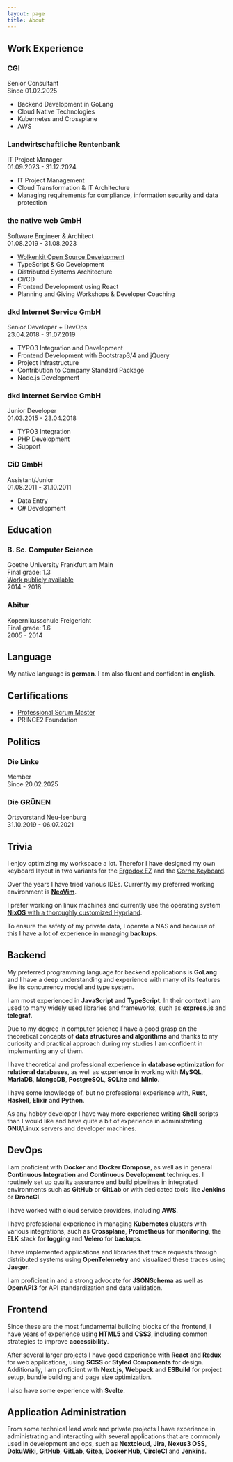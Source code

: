 ```yaml
---
layout: page
title: About
---
```


<section class="about__section about__work">

## Work Experience

  <div class="work-item">
    <h3>CGI</h3>
    <span class="work-item__title">Senior Consultant</span>
    <div class="work-item__timespan">
      Since <time class="work-item__from" datetime="2025-02-01">01.02.2025</time>
    </div>
    <div class="work-item__description">
      <ul>
        <li>Backend Development in GoLang</li>
        <li>Cloud Native Technologies</li>
        <li>Kubernetes and Crossplane</li>
        <li>AWS</li>
      </ul>
    </div>
  </div>
  <div class="work-item">
    <h3>Landwirtschaftliche Rentenbank</h3>
    <span class="work-item__title">IT Project Manager</span>
    <div class="work-item__timespan">
      <time class="work-item__from" datetime="2023-09-01">01.09.2023</time> - <time class="work-item__to" datetime="2024-12-31">31.12.2024</time>
    </div>
    <div class="work-item__description">
      <ul>
        <li>IT Project Management</li>
        <li>Cloud Transformation & IT Architecture</li>
        <li>Managing requirements for compliance, information security and data protection</li>
      </ul>
    </div>
  </div>
  <div class="work-item">
    <h3>the native web GmbH</h3>
    <span class="work-item__title">Software Engineer & Architect</span>
    <div class="work-item__timespan">
      <time class="work-item__from" datetime="2019-08-01">01.08.2019</time> - <time class="work-item__to" datetime="2023-08-31">31.08.2023</time>
    </div>
    <div class="work-item__description">
      <ul>
        <li><a href="https://github.com/thenativeweb/wolkenkit/" target="_blank" rel="noopener">Wolkenkit Open Source Development</a></li>
        <li>TypeScript & Go Development</li>
        <li>Distributed Systems Architecture</li>
        <li>CI/CD</li>
        <li>Frontend Development using React</li>
        <li>Planning and Giving Workshops & Developer Coaching</li>
      </ul>
    </div>
  </div>
  <div class="work-item">
    <h3>dkd Internet Service GmbH</h3>
    <span class="work-item__title">Senior Developer + DevOps</span>
    <div class="work-item__timespan">
      <time class="work-item__from" datetime="2018-04-23">23.04.2018</time> - <time class="work-item__to" datetime="2019-07-31">31.07.2019</time>
    </div>
    <div class="work-item__description">
      <ul>
        <li>TYPO3 Integration and Development</li>
        <li>Frontend Development with Bootstrap3/4 and jQuery</li>
        <li>Project Infrastructure</li>
        <li>Contribution to Company Standard Package</li>
        <li>Node.js Development</li>
      </ul>
    </div>
  </div>
  <div class="work-item">
    <h3>dkd Internet Service GmbH</h3>
    <span class="work-item__title">Junior Developer</span>
    <div class="work-item__timespan">
      <time class="work-item__from" datetime="2015-03-01">01.03.2015</time> - <time class="work-item__to" datetime="2018-04-23">23.04.2018</time>
    </div>
    <div class="work-item__description">
      <ul>
        <li>TYPO3 Integration</li>
        <li>PHP Development</li>
        <li>Support</li>
      </ul>
    </div>
  </div>
  <div class="work-item">
    <h3>CiD GmbH</h3>
    <span class="work-item__title">Assistant/Junior</span>
    <div class="work-item__timespan">
      <time class="work-item__from" datetime="">01.08.2011</time> - <time class="work-item__to" datetime="">31.10.2011</time>
    </div>
    <div class="work-item__description">
      <ul>
        <li>Data Entry</li>
        <li>C# Development</li>
      </ul>
    </div>
  </div>
</section>
<section class="about__section about__education">

## Education

  <div class="education-item">
    <h3>B. Sc. Computer Science</h3>
    <span class="education-item__institute">Goethe University Frankfurt am Main</span>
    <div class="education-item__grade">Final grade: 1.3</div>
    <div class="education-item__description"><a href="https://github.com/yeldiRium/uimadatabase" rel="noopener">Work publicly available</a></div>
    <div class="education-item__timespan">
      <time class="education-item__from" datetime="2014">2014</time> - <time class="education-item__to" datetime="2018">2018</time>
    </div>
  </div>
  <div class="education-item">
    <h3>Abitur</h3>
    <span class="education-item__institute">Kopernikusschule Freigericht</span>
    <div class="education-item__grade">Final grade: 1.6</div>
    <div class="education-item__timespan">
      <time class="education-item__from" datetime="2005">2005</time> - <time class="education-item__to" datetime="2014">2014</time>
    </div>
  </div>
</section>
<section class="about__section about__language">

## Language

My native language is **german**. I am also fluent and confident in **english**.
</section>
<section class="about__section about__certifications">

## Certifications

- [Professional Scrum Master](https://www.scrum.org/user/465695)
- PRINCE2 Foundation
</section>
<section class="about__section about__politics">

## Politics

  <div class="about__politics-item">
    <h3>Die Linke</h3>
    <span class="about__politics-item-position">Member</span>
    <div class="about__politics-item-timespan">
      Since <time class="about__politics-item-from" datetime="2025-02-20">20.02.2025</time>
    </div>
  </div>
  <div class="about__politics-item">
    <h3>Die GRÜNEN</h3>
    <span class="about__politics-item-position">Ortsvorstand Neu-Isenburg</span>
    <div class="about__politics-item-timespan">
      <time class="about__politics-item-from" datetime="2019-10-31">31.10.2019</time> - <time class="about__politios-item-to" datetime="2021-07-06">06.07.2021</time>
    </div>
  </div>
</section>
<section class="about__section about__trivia">

## Trivia

I enjoy optimizing my workspace a lot. Therefor I have designed my own keyboard layout in two variants for the [Ergodox EZ](https://github.com/yeldiRium/qmk-ergodox-ez-neo2) and the [Corne Keyboard](https://github.com/yeldiRium/qmk-crkbd-neo2).

Over the years I have tried various IDEs. Currently my preferred working environment is [**NeoVim**](https://github.com/yeldiRium/nix-config/tree/main/modules/home-manager/yeldirs/cli/essentials/neovim).

I prefer working on linux machines and currently use the operating system [**NixOS** with a thoroughly customized Hyprland](https://github.com/yeldiRium/nix-config).

To ensure the safety of my private data, I operate a NAS and because of this I have a lot of experience in managing **backups**.
</section>
<section class="about__section about__backend clearfix-before">

## Backend

My preferred programming language for backend applications is **GoLang** and I have a deep understanding and experience with many of its features like its concurrency model and type system.

I am most experienced in **JavaScript** and **TypeScript**. In their context I am used to many widely used libraries and frameworks, such as **express.js** and **telegraf**.

Due to my degree in computer science I have a good grasp on the theoretical concepts of **data structures and algorithms** and thanks to my curiosity and practical approach during my studies I am confident in implementing any of them.

I have theoretical and professional experience in **database optimization** for **relational databases**, as well as experience in working with **MySQL**, **MariaDB**, **MongoDB**, **PostgreSQL**, **SQLite** and **Minio**.

I have some knowledge of, but no professional experience with, **Rust**, **Haskell**, **Elixir** and **Python**.

As any hobby developer I have way more experience writing **Shell** scripts than I would like and have quite a bit of experience in administrating **GNU/Linux** servers and developer machines.
</section>
<section class="about__section about__devops">

## DevOps

I am proficient with **Docker** and **Docker Compose**, as well as in general **Continuous Integration** and **Continuous Development** techniques. I routinely set up quality assurance and build pipelines in integrated environments such as **GitHub** or **GitLab** or with dedicated tools like **Jenkins** or **DroneCI**.

I have worked with cloud service providers, including **AWS**.

I have professional experience in managing **Kubernetes** clusters with various integrations, such as **Crossplane**, **Prometheus** for **monitoring**, the **ELK** stack for **logging** and **Velero** for **backups**.

I have implemented applications and libraries that trace requests through distributed systems using **OpenTelemetry** and visualized these traces using **Jaeger**.

I am proficient in and a strong advocate for **JSONSchema** as well as **OpenAPI3** for API standardization and data validation.
</section>
<section class="about__section about__frontend clearfix-before">

## Frontend

Since these are the most fundamental building blocks of the frontend, I have years of experience using **HTML5** and **CSS3**, including common strategies to improve **accessibility**.

After several larger projects I have good experience with **React** and **Redux** for web applications, using **SCSS** or **Styled Components** for design. Additionally, I am proficient with **Next.js**, **Webpack** and **ESBuild** for project setup, bundle building and page size optimization.

I also have some experience with **Svelte**.
</section>
<section class="about__section about__administration">

## Application Administration

From some technical lead work and private projects I have experience in administrating and interacting with several applications that are commonly used in development and ops, such as **Nextcloud**, **Jira**, **Nexus3 OSS**, **DokuWiki**, **GitHub**, **GitLab**, **Gitea**, **Docker Hub**, **CircleCI** and **Jenkins**.
</section>
